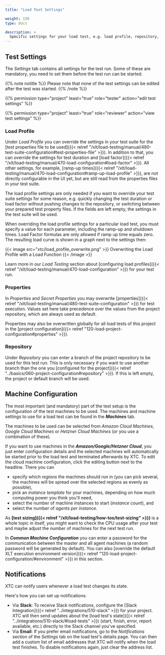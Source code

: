 ```yaml
---
title: "Load Test Settings"

weight: 150
type: docs

description: >
  Specific settings for your load test, e.g. load profile, repository, machine configuration, and more.
---
```


## Test Settings

The _Settings_ tab contains all settings for the test run. Some of these are mandatory, you need to set them before the test run can be started.

{{% note notitle %}}
Please note that none of the test settings can be edited after the test was started.
{{% /note %}}

{{% permission type="project" least="true" role="tester" action="edit test settings" %}}

{{% permission type="project" least="true" role="reviewer" action="view test settings" %}}


### Load Profile

Under _Load Profile_ you can override the settings in your test suite for the [test properties file to be used]({{< relref "/xlt/load-testing/manual/480-test-suite-configuration#test-properties-file" >}}). In addition to that, you can override the settings for test duration and [load factor]({{< relref "/xlt/load-testing/manual/470-load-configuration#load-factor" >}}). All other settings, for example, [ramp-up times]({{< relref "/xlt/load-testing/manual/470-load-configuration#ramp-up-load-profile" >}}), are not directly configurable in the UI yet, but are still read from the properties files in your test suite.

The load profile settings are only needed if you want to override your test suite settings for some reason, e.g. quickly changing the test duration or load factor without pushing changes to the repository, or switching between your prepared test property files. If the fields are left empty, the settings in the test suite will be used.

When overriding the load profile settings for a particular load test, you must specify a value for each parameter, including the ramp-up and shutdown times. Load Factor formulas are only allowed if ramp up time equals zero. The resulting load curve is shown in a graph next to the settings then:

{{< image src="xtc/load_profile_overwrite.png" >}}
Overwriting the Load Profile with a Load Function
{{< /image >}}

Learn more in our _Load Testing_ section about [configuring load profiles]({{< relref "/xlt/load-testing/manual/470-load-configuration" >}}) for your test run.

### Properties
In _Properties_ and _Secret Properties_ you may overwrite [properties]({{< relref "/xlt/load-testing/manual/480-test-suite-configuration" >}}) for test execution. Values set here take precedence over the values from the project repository, which are always used as default.

Properties may also be overwritten globally for all load tests of this project in the [project configuration]({{< relref "120-load-project-configuration#properties" >}}).

### Repository

Under _Repository_ you can enter a branch of the project repository to be used for this test run. This is only necessary if you want to use another branch than the one you [configured for the project]({{< relref "../basics/060-project-configuration#repository" >}}). If this is left empty, the project or default branch will be used.

## Machine Configuration

The most important (and mandatory) part of the test setup is the configuration of the test machines to be used. The machines and machine settings to use for a load test can be found in the ***Machines*** tab.

The machines to be used can be selected from _Amazon Cloud Machines_, _Google Cloud Machines_ or _Hetzner Cloud Machines_ (or you use a combination of these). 

If you want to use machines in the ***Amazon/Google/Hetzner Cloud***, you just enter configuration details and the selected machines will automatically be started prior to the load test and terminated afterwards by XTC. To edit the cloud machine configuration, click the editing button next to the headline. There you can
* specify which _regions_ the machines should run in (you can pick several, the machines will be spread over the selected regions as evenly as possible), 
* pick an _instance template_ for your machines, depending on how much computing power you think you'll need,
* select the number of machine instances to start (_instance count_), and
* select the number of _agents per instance_.

As **[test sizing]({{< relref "/xlt/load-testing/how-tos/test-sizing" >}})** is a whole topic in itself, you might want to check the CPU usage after your test and maybe adjust the number of machines for the next test run.

In ***Common Machine Configuration*** you can enter a password for the communication between the master and all agent machines (a random password will be generated by default). You can also [override the default XLT execution environment version]({{< relref "120-load-project-configuration/#environment" >}}) in this section.

## Notifications

XTC can notify users whenever a load test changes its state.

Here's how you can set up notifications:

* Via **Slack**: To receive Slack notifications, configure the [Slack Integration]({{< relref "../integrations/510-slack" >}}) for your project. XTC will then send updates about the [load test's state]({{< relref "../integrations/510-slack/#load-tests" >}}) (start, finish, error, report available, etc.) directly to the Slack channel you've specified.
* Via **Email**: If you prefer email notifications, go to the _Notifications_ section of the _Settings_ tab on the load test's details page. You can then add a custom list of email addresses that XTC will notify when the load test finishes. To disable notifications again, just clear the address list.